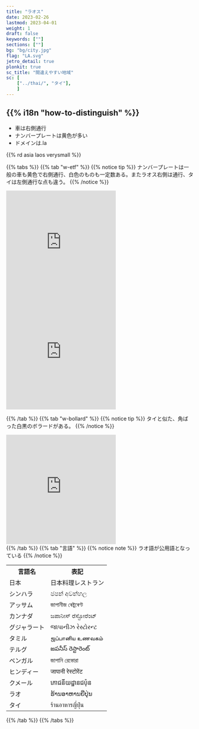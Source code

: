```yaml
---
title: "ラオス"
date: 2023-02-26
lastmod: 2023-04-01
weight: 1
draft: false
keywords: [""]
sections: [""]
bg: "bg/city.jpg"
flag: "LA.svg"
jetro_detail: true
plonkit: true
sc_title: "間違えやすい地域"
sc: [
    ["../thai/", "タイ"],
    ]
---
```


<div class="main-desciption country-description">
    <h2 class="section-title">{{% i18n "how-to-distinguish" %}}</h2>
    <ul class="rule-list">
        <li>車は<span class="quiz">右側</span>通行</li>
        <li>ナンバープレートは<span class="quiz">黄色</span>が多い</li>
        <li>ドメインは<span class="quiz">.la</span></li>
    </ul>
    {{% rd asia laos verysmall %}}
</div>

{{% tabs  %}}
{{% tab "w-etf" %}}
{{% notice tip %}}
ナンバープレートは一般の車も<span class="quiz">黄色</span>で右側通行、白色のものも一定数ある。またラオス<span class="quiz">右側</span>は通行、タイは<span class="quiz">左側</span>通行な点も違う。
{{% /notice %}}
<div class="googlemap-if">
<iframe src="https://www.google.com/maps/embed?pb=!4v1682157009914!6m8!1m7!1seOsSrFv4JQ8AcuvxT5GV4w!2m2!1d18.03822241451435!2d102.598858419547!3f95.53813001439185!4f-19.241897013652135!5f3.325193203789971" width="295" height="295" style="border:0;" allowfullscreen="" loading="lazy" referrerpolicy="no-referrer-when-downgrade"></iframe>
<iframe src="https://www.google.com/maps/embed?pb=!4v1682157081387!6m8!1m7!1sw4IH7v9MAleGq74LclGP9w!2m2!1d18.03709081130868!2d102.5998904063604!3f295.58001414684395!4f-22.06078559163727!5f3.325193203789971" width="295" height="295" style="border:0;" allowfullscreen="" loading="lazy" referrerpolicy="no-referrer-when-downgrade"></iframe>
</div>

{{% /tab %}}
{{% tab "w-bollard" %}}
{{% notice tip %}}
タイと似た、角ばった白黒のボラードがある。
{{% /notice %}}
<div class="googlemap-if">
<iframe src="https://www.google.com/maps/embed?pb=!4v1682156065057!6m8!1m7!1s_GOrlJ6qlmll5JcU5-8N2Q!2m2!1d17.89566739608804!2d102.7204188911393!3f307.13405333819395!4f-26.016123257733646!5f3.2201248475094664" width="295" height="295" style="border:0;" allowfullscreen="" loading="lazy" referrerpolicy="no-referrer-when-downgrade"></iframe>
</div>
{{% /tab %}}
{{% tab "言語" %}}
{{% notice note %}}
ラオ語が公用語となっている
{{% /notice %}}

<div class="googlemap-if">
<table class="word-list">
<tr>
    <th>言語名</th> <th>表記</th>
</tr>
<tr><td><span class="quiz">日本</span></td><td>日本料理レストラン</td></tr>
<tr><td><span class="quiz">シンハラ</span></td><td>ජපන් අවන්හල</td></tr>
<tr><td><span class="quiz">アッサム</span></td><td>জাপানীজ ৰেষ্টুৰেণ্ট</td></tr>
<tr><td><span class="quiz">カンナダ</span></td><td>ಜಪಾನೀಸ್ ರೆಸ್ಟೋರೆಂಟ್</td></tr>
<tr><td><span class="quiz">グジャラート</span></td><td>જાપાનીઝ રેસ્ટોરન્ટ</td></tr>
<tr><td><span class="quiz">タミル</span></td><td>ஜப்பானிய உணவகம்</td></tr>
<tr><td><span class="quiz">テルグ</span></td><td>జపనీస్ రెస్టారెంట్</td></tr>
<tr><td><span class="quiz">ベンガル</span></td><td>জাপানি রেস্তোরা</td></tr>
<tr><td><span class="quiz">ヒンディー</span></td><td>जापानी रेस्टोरेंट</td></tr>
<tr><td><span class="quiz">クメール</span></td><td>ភោជនីយដ្ឋានជប៉ុន</td></tr>
<tr><td><span class="quiz">ラオ</span></td><td>ຮ້ານອາຫານຍີ່ປຸ່ນ</td></tr>
<tr><td><span class="quiz">タイ</span></td><td>ร้านอาหารญี่ปุ่น</td></tr>
</table>
</div>
{{% /tab %}}
{{% /tabs %}}
